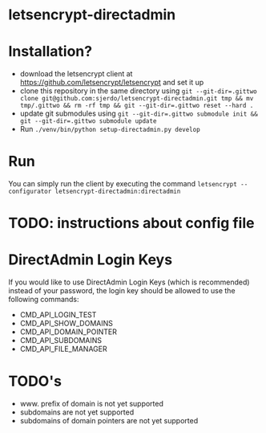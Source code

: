 # letsencrypt-directadmin

# Installation?
* download the letsencrypt client at https://github.com/letsencrypt/letsencrypt and set it up
* clone this repository in the same directory using `git --git-dir=.gittwo clone git@github.com:sjerdo/letsencrypt-directadmin.git tmp && mv tmp/.gittwo && rm -rf tmp && git --git-dir=.gittwo reset --hard .`
* update git submodules using `git --git-dir=.gittwo submodule init && git --git-dir=.gittwo submodule update`
* Run `./venv/bin/python setup-directadmin.py develop`

# Run
You can simply run the client by executing the command
```letsencrypt --configurator letsencrypt-directadmin:directadmin```

# TODO: instructions about config file

# DirectAdmin Login Keys
If you would like to use DirectAdmin Login Keys (which is recommended) instead of your password, the login key should be allowed to use the following commands:
* CMD_API_LOGIN_TEST
* CMD_API_SHOW_DOMAINS
* CMD_API_DOMAIN_POINTER
* CMD_API_SUBDOMAINS
* CMD_API_FILE_MANAGER

# TODO's
* www. prefix of domain is not yet supported
* subdomains are not yet supported
* subdomains of domain pointers are not yet supported
